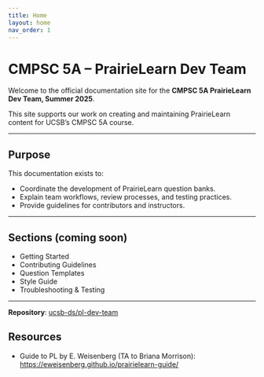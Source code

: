 ```yaml
---
title: Home
layout: home
nav_order: 1
---
```


# CMPSC 5A – PrairieLearn Dev Team

Welcome to the official documentation site for the **CMPSC 5A PrairieLearn Dev Team, Summer 2025**.

This site supports our work on creating and maintaining PrairieLearn content for UCSB’s CMPSC 5A course.

---

## Purpose

This documentation exists to:

- Coordinate the development of PrairieLearn question banks.
- Explain team workflows, review processes, and testing practices.
- Provide guidelines for contributors and instructors.

---

## Sections (coming soon)

- Getting Started
- Contributing Guidelines
- Question Templates
- Style Guide
- Troubleshooting & Testing

---

**Repository**: [ucsb-ds/pl-dev-team](https://github.com/ucsb-ds/pl-dev-team)

## Resources

* Guide to PL by E. Weisenberg (TA to Briana Morrison): <https://eweisenberg.github.io/prairielearn-guide/>
